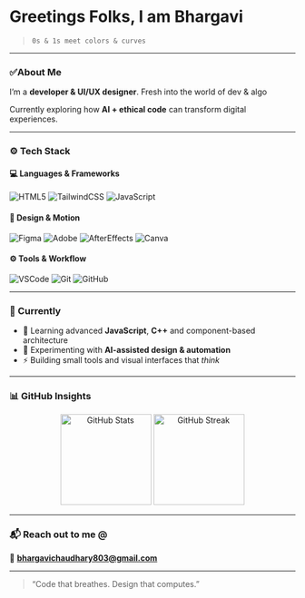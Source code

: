 
# Greetings Folks, I am Bhargavi

> `0s & 1s meet colors & curves`

---

### ✅About Me  
I’m a **developer & UI/UX designer**.
Fresh into the world of dev & algo  

Currently exploring how **AI + ethical code** can transform digital experiences.  

---

### ⚙️ Tech Stack  

#### 💻 Languages & Frameworks  
![HTML5](https://img.shields.io/badge/HTML5-E34F26?style=for-the-badge&logo=html5&logoColor=white)
![TailwindCSS](https://img.shields.io/badge/TailwindCSS-06B6D4?style=for-the-badge&logo=tailwindcss&logoColor=white)
![JavaScript](https://img.shields.io/badge/JavaScript-F7DF1E?style=for-the-badge&logo=javascript&logoColor=black)

#### 🎨 Design & Motion  
![Figma](https://img.shields.io/badge/Figma-F24E1E?style=for-the-badge&logo=figma&logoColor=white)
![Adobe](https://img.shields.io/badge/Adobe%20Suite-FF0000?style=for-the-badge&logo=adobe&logoColor=white)
![AfterEffects](https://img.shields.io/badge/After%20Effects-9999FF?style=for-the-badge&logo=adobeaftereffects&logoColor=white)
![Canva](https://img.shields.io/badge/Canva-00C4CC?style=for-the-badge&logo=canva&logoColor=white)

#### ⚙️ Tools & Workflow  
![VSCode](https://img.shields.io/badge/VSCode-0078D4?style=for-the-badge&logo=visualstudiocode&logoColor=white)
![Git](https://img.shields.io/badge/Git-F05032?style=for-the-badge&logo=git&logoColor=white)
![GitHub](https://img.shields.io/badge/GitHub-181717?style=for-the-badge&logo=github&logoColor=white)

---

### 🚀 Currently  
- 🧩 Learning advanced **JavaScript**, **C++** and component-based architecture  
- 🤖 Experimenting with **AI-assisted design & automation**  
- ⚡ Building small tools and visual interfaces that *think*  

---

### 📊 GitHub Insights  

<p align="center">
  <img src="https://github-readme-stats.vercel.app/api?username=yourusername&show_icons=true&theme=tokyonight" alt="GitHub Stats" height="160" />
  <img src="https://github-readme-streak-stats.herokuapp.com/?user=yourusername&theme=tokyonight" alt="GitHub Streak" height="160" />
</p>

---

### 📬 Reach out to me @
📧 **bhargavichaudhary803@gmail.com**

---

> “Code that breathes. Design that computes.”
